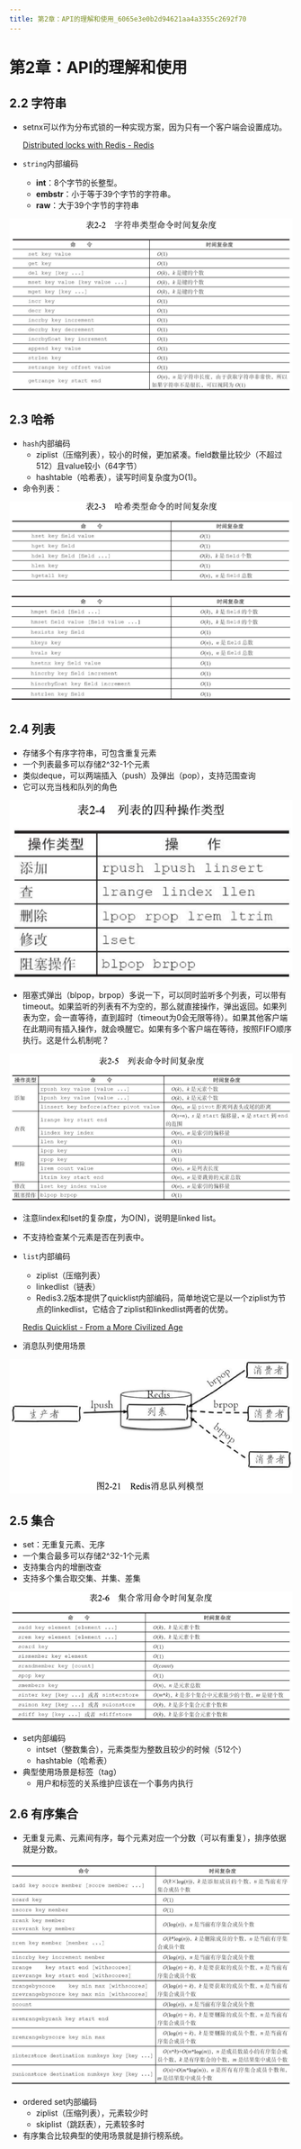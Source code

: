 ```yaml
---
title: 第2章：API的理解和使用_6065e3e0b2d94621aa4a3355c2692f70
---
```


# 第2章：API的理解和使用

## 2.2 字符串

- setnx可以作为分布式锁的一种实现方案，因为只有一个客户端会设置成功。
    
    [Distributed locks with Redis - Redis](http://redis.io/topics/distlock)
    
- `string`内部编码
    - **int**：8个字节的长整型。
    - **embstr**：小于等于39个字节的字符串。
    - **raw**：大于39个字节的字符串

![%E7%AC%AC2%E7%AB%A0%EF%BC%9AAPI%E7%9A%84%E7%90%86%E8%A7%A3%E5%92%8C%E4%BD%BF%E7%94%A8%206065e3e0b2d94621aa4a3355c2692f70/Untitled.png](%E7%AC%AC2%E7%AB%A0%EF%BC%9AAPI%E7%9A%84%E7%90%86%E8%A7%A3%E5%92%8C%E4%BD%BF%E7%94%A8%206065e3e0b2d94621aa4a3355c2692f70/Untitled.png)

## 2.3 哈希

- `hash`内部编码
    - ziplist（压缩列表），较小的时候，更加紧凑。field数量比较少（不超过512）且value较小（64字节）
    - hashtable（哈希表），读写时间复杂度为O(1)。
- 命令列表：

![%E7%AC%AC2%E7%AB%A0%EF%BC%9AAPI%E7%9A%84%E7%90%86%E8%A7%A3%E5%92%8C%E4%BD%BF%E7%94%A8%206065e3e0b2d94621aa4a3355c2692f70/Untitled%201.png](%E7%AC%AC2%E7%AB%A0%EF%BC%9AAPI%E7%9A%84%E7%90%86%E8%A7%A3%E5%92%8C%E4%BD%BF%E7%94%A8%206065e3e0b2d94621aa4a3355c2692f70/Untitled%201.png)

![%E7%AC%AC2%E7%AB%A0%EF%BC%9AAPI%E7%9A%84%E7%90%86%E8%A7%A3%E5%92%8C%E4%BD%BF%E7%94%A8%206065e3e0b2d94621aa4a3355c2692f70/Untitled%202.png](%E7%AC%AC2%E7%AB%A0%EF%BC%9AAPI%E7%9A%84%E7%90%86%E8%A7%A3%E5%92%8C%E4%BD%BF%E7%94%A8%206065e3e0b2d94621aa4a3355c2692f70/Untitled%202.png)

## 2.4 列表

- 存储多个有序字符串，可包含重复元素
- 一个列表最多可以存储2^32-1个元素
- 类似deque，可以两端插入（push）及弹出（pop），支持范围查询
- 它可以充当栈和队列的角色

![%E7%AC%AC2%E7%AB%A0%EF%BC%9AAPI%E7%9A%84%E7%90%86%E8%A7%A3%E5%92%8C%E4%BD%BF%E7%94%A8%206065e3e0b2d94621aa4a3355c2692f70/Untitled%203.png](%E7%AC%AC2%E7%AB%A0%EF%BC%9AAPI%E7%9A%84%E7%90%86%E8%A7%A3%E5%92%8C%E4%BD%BF%E7%94%A8%206065e3e0b2d94621aa4a3355c2692f70/Untitled%203.png)

- 阻塞式弹出（blpop，brpop）多说一下，可以同时监听多个列表，可以带有timeout。如果监听的列表有不为空的，那么就直接操作，弹出返回。如果列表为空，会一直等待，直到超时（timeout为0会无限等待）。如果其他客户端在此期间有插入操作，就会唤醒它。如果有多个客户端在等待，按照FIFO顺序执行。这是什么机制呢？

![%E7%AC%AC2%E7%AB%A0%EF%BC%9AAPI%E7%9A%84%E7%90%86%E8%A7%A3%E5%92%8C%E4%BD%BF%E7%94%A8%206065e3e0b2d94621aa4a3355c2692f70/Untitled%204.png](%E7%AC%AC2%E7%AB%A0%EF%BC%9AAPI%E7%9A%84%E7%90%86%E8%A7%A3%E5%92%8C%E4%BD%BF%E7%94%A8%206065e3e0b2d94621aa4a3355c2692f70/Untitled%204.png)

- 注意lindex和lset的复杂度，为O(N)，说明是linked list。
- 不支持检查某个元素是否在列表中。
- `list`内部编码
    - ziplist（压缩列表）
    - linkedlist（链表）
    - Redis3.2版本提供了quicklist内部编码，简单地说它是以一个ziplist为节点的linkedlist，它结合了ziplist和linkedlist两者的优势。
    
    [Redis Quicklist - From a More Civilized Age](https://matt.sh/redis-quicklist)
    
- 消息队列使用场景

![%E7%AC%AC2%E7%AB%A0%EF%BC%9AAPI%E7%9A%84%E7%90%86%E8%A7%A3%E5%92%8C%E4%BD%BF%E7%94%A8%206065e3e0b2d94621aa4a3355c2692f70/Untitled%205.png](%E7%AC%AC2%E7%AB%A0%EF%BC%9AAPI%E7%9A%84%E7%90%86%E8%A7%A3%E5%92%8C%E4%BD%BF%E7%94%A8%206065e3e0b2d94621aa4a3355c2692f70/Untitled%205.png)

## 2.5 集合

- set：无重复元素、无序
- 一个集合最多可以存储2^32-1个元素
- 支持集合内的增删改查
- 支持多个集合取交集、并集、差集

![%E7%AC%AC2%E7%AB%A0%EF%BC%9AAPI%E7%9A%84%E7%90%86%E8%A7%A3%E5%92%8C%E4%BD%BF%E7%94%A8%206065e3e0b2d94621aa4a3355c2692f70/Untitled%206.png](%E7%AC%AC2%E7%AB%A0%EF%BC%9AAPI%E7%9A%84%E7%90%86%E8%A7%A3%E5%92%8C%E4%BD%BF%E7%94%A8%206065e3e0b2d94621aa4a3355c2692f70/Untitled%206.png)

- set内部编码
    - intset（整数集合），元素类型为整数且较少的时候（512个）
    - hashtable（哈希表）
- 典型使用场景是标签（tag）
    - 用户和标签的关系维护应该在一个事务内执行

## 2.6 有序集合

- 无重复元素、元素间有序，每个元素对应一个分数（可以有重复），排序依据就是分数。

![%E7%AC%AC2%E7%AB%A0%EF%BC%9AAPI%E7%9A%84%E7%90%86%E8%A7%A3%E5%92%8C%E4%BD%BF%E7%94%A8%206065e3e0b2d94621aa4a3355c2692f70/Untitled%207.png](%E7%AC%AC2%E7%AB%A0%EF%BC%9AAPI%E7%9A%84%E7%90%86%E8%A7%A3%E5%92%8C%E4%BD%BF%E7%94%A8%206065e3e0b2d94621aa4a3355c2692f70/Untitled%207.png)

- ordered set内部编码
    - ziplist（压缩列表），元素较少时
    - skiplist（跳跃表），元素较多时
- 有序集合比较典型的使用场景就是排行榜系统。